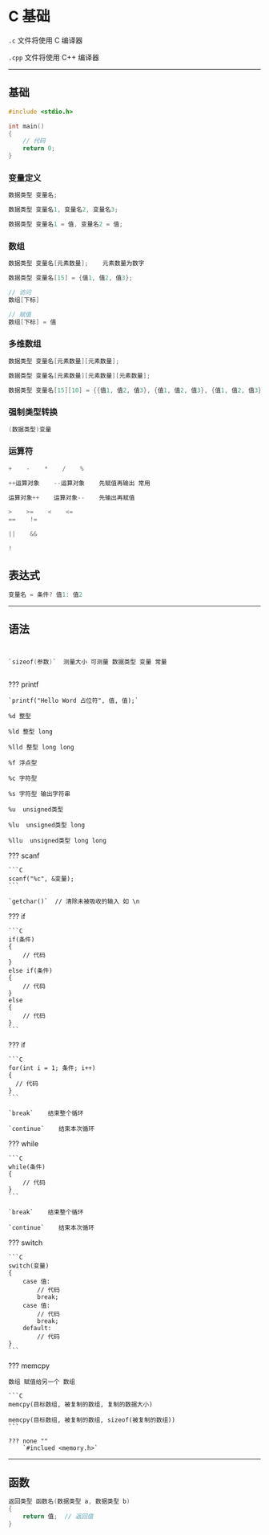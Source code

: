 # C 基础

`.c`  文件将使用 C 编译器

`.cpp`  文件将使用 C++ 编译器


---
## 基础

```C
#include <stdio.h>

int main()
{
    // 代码
    return 0;
}
```

### 变量定义

```C
数据类型 变量名;

数据类型 变量名1, 变量名2, 变量名3;

数据类型 变量名1 = 值, 变量名2 = 值;

```

### 数组

```C
数据类型 变量名[元素数量];    元素数量为数字

数据类型 变量名[15] = {值1, 值2, 值3};

```

```C
// 访问
数组[下标]  

// 赋值
数组[下标] = 值
```

### 多维数组

```C
数据类型 变量名[元素数量][元素数量];

数据类型 变量名[元素数量][元素数量][元素数量];

数据类型 变量名[15][10] = {{值1, 值2, 值3}, {值1, 值2, 值3}, {值1, 值2, 值3}};
```


### 强制类型转换

```C
(数据类型)变量 
```


### 运算符

```C
+    -    *    /    %

++运算对象    --运算对象    先赋值再输出 常用

运算对象++    运算对象--    先输出再赋值

>    >=    <    <=
==    !=

||    &&

!
```

## 表达式

```C
变量名 = 条件? 值1: 值2
```

---
## 语法

```C


`sizeof(参数)`  测量大小 可测量 数据类型 变量 常量



```

??? printf

    `printf("Hello Word 占位符", 值, 值);`

    %d 整型

    %ld 整型 long

    %lld 整型 long long

    %f 浮点型

    %c 字符型

    %s 字符型 输出字符串

    %u  unsigned类型

    %lu  unsigned类型 long

    %llu  unsigned类型 long long

??? scanf

    ```C
    scanf("%c", &变量);
    ```

    `getchar()`  // 清除未被吸收的输入 如 \n

??? if

    ```C
    if(条件)
    {
        // 代码
    }
    else if(条件)
    {
        // 代码
    }
    else
    {
        // 代码
    }
    ```

??? if

    ```C
    for(int i = 1; 条件; i++)
    {
      // 代码
    }
    ```

    `break`    结束整个循环

    `continue`    结束本次循环

??? while

    ```C
    while(条件)
    {
        // 代码
    }
    ```

    `break`    结束整个循环

    `continue`    结束本次循环

??? switch

    ```C
    switch(变量)
    {
        case 值:
            // 代码
            break;
        case 值:
            // 代码
            break;
        default:
            // 代码
    }
    ```

??? memcpy

    数组 赋值给另一个 数组

    ```C
    memcpy(目标数组, 被复制的数组, 复制的数据大小)
    
    memcpy(目标数组, 被复制的数组, sizeof(被复制的数组))
    ```
    
    ??? none ""
        `#inclued <memory.h>`

---
## 函数

```C
返回类型 函数名(数据类型 a, 数据类型 b)
{
    return 值;  // 返回值
}
```